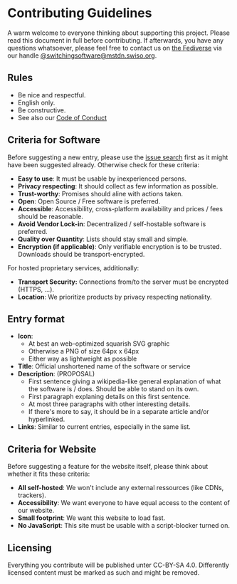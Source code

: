# Contributing Guidelines

A warm welcome to everyone thinking about supporting this project. Please read this document in full before contributing. If afterwards, you have any questions whatsoever, please feel free to contact us on [the Fediverse][fediverse] via our handle [@switchingsoftware@mstdn.swiso.org][swiso-masto].

## Rules

- Be nice and respectful.
- English only.
- Be constructive.
- See also our [Code of Conduct](https://codeberg.org/swiso-en/website/src/branch/primary/CODE_OF_CONDUCT.md)

## Criteria for Software

Before suggesting a new entry, please use the [issue search][issues] first as it might have been suggested already. Otherwise check for these criteria:

- **Easy to use**: It must be usable by inexperienced persons.
- **Privacy respecting**: It should collect as few information as possible.
- **Trust-worthy**: Promises should aline with actions taken.
- **Open**:  Open Source / Free software is preferred.
- **Accessible**: Accessibility, cross-platform availability and prices / fees should be reasonable.
- **Avoid Vendor Lock-in**: Decentralized / self-hostable software is preferred.
- **Quality over Quantity**: Lists should stay small and simple.
- **Encryption (if applicable)**: Only verifiable encryption is to be trusted. Downloads should be transport-encrypted.

For hosted proprietary services, additionally:
- **Transport Security:** Connections from/to the server must be encrypted (HTTPS, ...).
- **Location**: We prioritize products by privacy respecting nationality.

## Entry format
- **Icon**:
    - At best an web-optimized squarish SVG graphic
    - Otherwise a PNG of size 64px x 64px
    - Either way as lightweight as possible
- **Title**: Official unshortened name of the software or service
- **Description**: (PROPOSAL)
    - First sentence giving a wikipedia-like general explanation of what the software is / does. Should be able to stand on its own.
    - First paragraph explaning details on this first sentence.
    - At most three paragraphs with other interesting details.
    - If there's more to say, it should be in a separate article and/or hyperlinked.
- **Links**: Similar to current entries, especially in the same list.

## Criteria for Website

Before suggesting a feature for the website itself, please think about whether it fits these criteria:

- **All self-hosted**: We won't include any external ressources (like CDNs, trackers).
- **Accessibility**: We want everyone to have equal access to the content of our website.
- **Small footprint**: We want this website to load fast.
- **No JavaScript**: This site must be usable with a script-blocker turned on.

## Licensing

Everything you contribute will be published unter CC-BY-SA 4.0. Differently licensed content must be marked as such and might be removed.

[fediverse]: https://switching.software/articles/federated-sites/
[swiso-masto]: https://mstdn.swiso.org/@switchingsoftware
[issues]: https://codeberg.org/swiso-en/website/issues